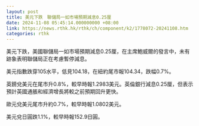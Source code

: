 ```yaml
---
layout: post
title: 美元下跌　聯儲局一如市場預期減息0.25厘
date: 2024-11-08 05:45:14.000000000 +08:00
link: https://news.rthk.hk/rthk/ch/component/k2/1778072-20241108.htm
categories: rthk
---
```


美元下跌，美國聯儲局一如市場預期減息0.25厘，在主席鮑威爾的發言中，未有跡象表明聯儲局正在考慮暫停減息。

美元指數跌穿105水平，低見104.18，在紐約尾市報104.34，跌幅0.7%。

英鎊兌美元在尾市升0.8%，較早時報1.2983美元。英倫銀行減息0.25厘，但表示預計英國通脹和經濟增長將較之前預期回升更快。

歐元兌美元尾市升約0.7%，較早時報1.0802美元。

美元兌日圓跌1.1%，較早時報152.9日圓。
